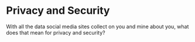 # Privacy and Security

With all the data social media sites collect on you and mine about you, what does that mean for privacy and security?

```{tableofcontents}
```
